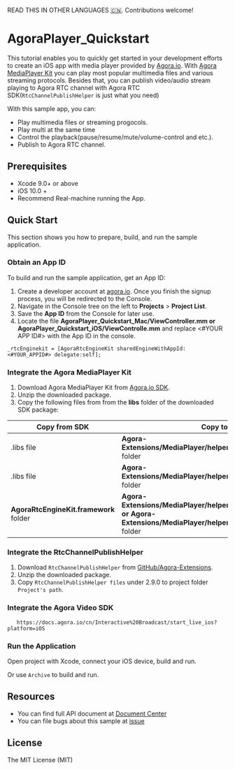 
READ THIS IN OTHER LANGUAGES [🇨🇳](README.zh.md). Contributions welcome!

# AgoraPlayer_Quickstart

This tutorial enables you to quickly get started in your development efforts to create an iOS app with media player provided by [Agora.io](https://www.agora.io/en/). With [Agora MediaPlayer Kit](https://download.agora.io/sdk/release/Agora_Media_Player_for_iOS_rel.v1.1.0.8352_20200228_2230.zip?_ga=2.104458880.1681401152.1583073151-1045091424.1511772004) you can play most popular multimedia files and various streaming protocols. Besides that, you can publish video/audio stream playing to Agora RTC channel with Agora RTC SDK(`RtcChannelPublishHelper` is just what you need)

With this sample app, you can:

- Play multimedia files or streaming progocols.
- Play multi at the same time
- Control the playback(pause/resume/mute/volume-control and etc.).
- Publish to Agora RTC channel.


## Prerequisites

- Xcode 9.0+  or above
- iOS 10.0 +
- Recommend Real-machine running the App.


## Quick Start

This section shows you how to prepare, build, and run the sample application.

### Obtain an App ID

To build and run the sample application, get an App ID:

1. Create a developer account at [agora.io](https://console.agora.io/signin/). Once you finish the signup process, you will be redirected to the Console.
2. Navigate in the Console tree on the left to **Projects** > **Project List**.
3. Save the **App ID** from the Console for later use.
4. Locate the file **AgoraPlayer_Quickstart_Mac/ViewController.mm or AgoraPlayer_Quickstart_iOS/ViewControlle.mm** and replace <#YOUR APP ID#> with the App ID in the console.

  ```
  _rtcEnginekit = [AgoraRtcEngineKit sharedEngineWithAppId:<#YOUR_APPID#> delegate:self];
  ```

### Integrate the Agora MediaPlayer Kit

1. Download Agora MediaPlayer Kit from [Agora.io SDK](https://www.agora.io/en/download/).
2. Unzip the downloaded package.
3. Copy the following files from from the **libs** folder of the downloaded SDK package:

Copy from SDK|Copy to Project Folder
---|---
.libs file|**Agora-Extensions/MediaPlayer/helper/apple/RtcChannelPublishPlugin/ios** folder
.libs file|**Agora-Extensions/MediaPlayer/helper/apple/RtcChannelPublishPlugin/mac** folder
**AgoraRtcEngineKit.framework** folder|**Agora-Extensions/MediaPlayer/helper/apple/RtcChannelPublishPlugin/ios or Agora-Extensions/MediaPlayer/helper/apple/RtcChannelPublishPlugin/mac** folder

### Integrate the RtcChannelPublishHelper

1. Download `RtcChannelPublishHelper` from [GitHub/Agora-Extensions](https://github.com/AgoraIO/Agora-Extensions/releases).
2. Unzip the downloaded package.
3. Copy `RtcChannelPublishHelper files` under 2.9.0 to project folder `Project's path`.

### Integrate the Agora Video SDK
```
   https://docs.agora.io/cn/Interactive%20Broadcast/start_live_ios?platform=iOS
```

### Run the Application

Open project with Xcode, connect your iOS device, build and run.

Or use `Archive` to build and run.


## Resources

- You can find full API document at [Document Center](https://docs.agora.io/en/)
- You can file bugs about this sample at [issue](https://github.com/AgoraIO/Agora-Extensions/issues)


## License

The MIT License (MIT)
